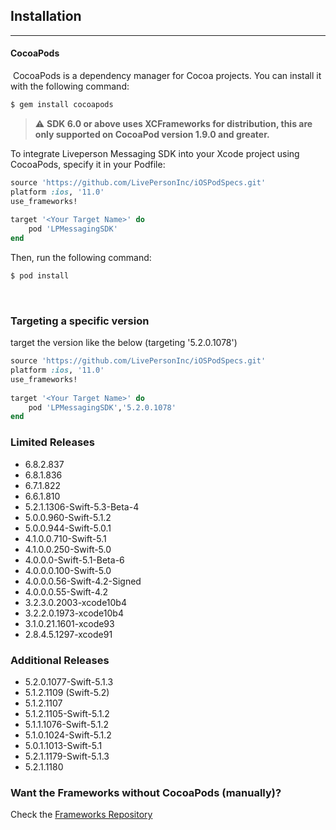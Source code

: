 Installation 
------------
----------
#### CocoaPods
​
CocoaPods is a dependency manager for Cocoa projects. You can install it with the following command:
​
```sh
$ gem install cocoapods
```
> :warning:  **SDK 6.0 or above uses XCFrameworks for distribution, this are only supported on CocoaPod version 1.9.0 and greater.**


To integrate Liveperson Messaging SDK into your Xcode project using CocoaPods, specify it in your Podfile:
​
```ruby
source 'https://github.com/LivePersonInc/iOSPodSpecs.git'
platform :ios, '11.0'
use_frameworks!
​
target '<Your Target Name>' do
    pod 'LPMessagingSDK'
end
```
Then, run the following command:
​
```sh
$ pod install
```
​
### Targeting a specific version
target the version like the below (targeting '5.2.0.1078')
​
```ruby
source 'https://github.com/LivePersonInc/iOSPodSpecs.git'
platform :ios, '11.0'
use_frameworks!
​
target '<Your Target Name>' do
    pod 'LPMessagingSDK','5.2.0.1078'
end
```

### Limited Releases
* 6.8.2.837
* 6.8.1.836
* 6.7.1.822
* 6.6.1.810
* 5.2.1.1306-Swift-5.3-Beta-4
* 5.0.0.960-Swift-5.1.2
* 5.0.0.944-Swift-5.0.1
* 4.1.0.0.710-Swift-5.1
* 4.1.0.0.250-Swift-5.0
* 4.0.0.0-Swift-5.1-Beta-6
* 4.0.0.0.100-Swift-5.0
* 4.0.0.0.56-Swift-4.2-Signed
* 4.0.0.0.55-Swift-4.2
* 3.2.3.0.2003-xcode10b4
* 3.2.2.0.1973-xcode10b4
* 3.1.0.21.1601-xcode93
* 2.8.4.5.1297-xcode91

### Additional Releases
* 5.2.0.1077-Swift-5.1.3
* 5.1.2.1109 (Swift-5.2)
* 5.1.2.1107
* 5.1.2.1105-Swift-5.1.2
* 5.1.1.1076-Swift-5.1.2
* 5.1.0.1024-Swift-5.1.2
* 5.0.1.1013-Swift-5.1
* 5.2.1.1179-Swift-5.1.3
* 5.2.1.1180​

### Want the Frameworks without CocoaPods (manually)?
Check the [Frameworks Repository](https://github.com/LivePersonInc/iOSFrameworks)
